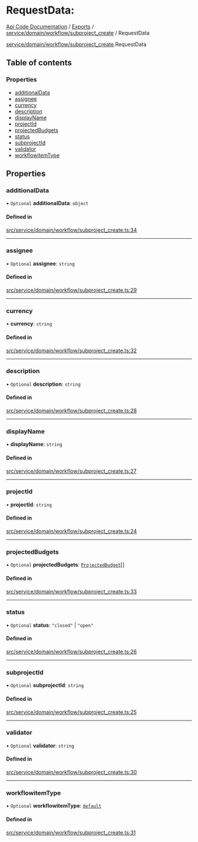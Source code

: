 # RequestData: 
 
[Api Code Documentation](../README.md) / [Exports](../modules.md) / [service/domain/workflow/subproject\_create](../modules/service_domain_workflow_subproject_create.md) / RequestData

[service/domain/workflow/subproject\_create](../modules/service_domain_workflow_subproject_create.md).RequestData

## Table of contents

### Properties

- [additionalData](service_domain_workflow_subproject_create.RequestData.md#additionaldata)
- [assignee](service_domain_workflow_subproject_create.RequestData.md#assignee)
- [currency](service_domain_workflow_subproject_create.RequestData.md#currency)
- [description](service_domain_workflow_subproject_create.RequestData.md#description)
- [displayName](service_domain_workflow_subproject_create.RequestData.md#displayname)
- [projectId](service_domain_workflow_subproject_create.RequestData.md#projectid)
- [projectedBudgets](service_domain_workflow_subproject_create.RequestData.md#projectedbudgets)
- [status](service_domain_workflow_subproject_create.RequestData.md#status)
- [subprojectId](service_domain_workflow_subproject_create.RequestData.md#subprojectid)
- [validator](service_domain_workflow_subproject_create.RequestData.md#validator)
- [workflowitemType](service_domain_workflow_subproject_create.RequestData.md#workflowitemtype)

## Properties

### additionalData

• `Optional` **additionalData**: `object`

#### Defined in

[src/service/domain/workflow/subproject_create.ts:34](https://github.com/openkfw/TruBudget/blob/40b449a/api/src/service/domain/workflow/subproject_create.ts#L34)

___

### assignee

• `Optional` **assignee**: `string`

#### Defined in

[src/service/domain/workflow/subproject_create.ts:29](https://github.com/openkfw/TruBudget/blob/40b449a/api/src/service/domain/workflow/subproject_create.ts#L29)

___

### currency

• **currency**: `string`

#### Defined in

[src/service/domain/workflow/subproject_create.ts:32](https://github.com/openkfw/TruBudget/blob/40b449a/api/src/service/domain/workflow/subproject_create.ts#L32)

___

### description

• `Optional` **description**: `string`

#### Defined in

[src/service/domain/workflow/subproject_create.ts:28](https://github.com/openkfw/TruBudget/blob/40b449a/api/src/service/domain/workflow/subproject_create.ts#L28)

___

### displayName

• **displayName**: `string`

#### Defined in

[src/service/domain/workflow/subproject_create.ts:27](https://github.com/openkfw/TruBudget/blob/40b449a/api/src/service/domain/workflow/subproject_create.ts#L27)

___

### projectId

• **projectId**: `string`

#### Defined in

[src/service/domain/workflow/subproject_create.ts:24](https://github.com/openkfw/TruBudget/blob/40b449a/api/src/service/domain/workflow/subproject_create.ts#L24)

___

### projectedBudgets

• `Optional` **projectedBudgets**: [`ProjectedBudget`](service_domain_workflow_projected_budget.ProjectedBudget.md)[]

#### Defined in

[src/service/domain/workflow/subproject_create.ts:33](https://github.com/openkfw/TruBudget/blob/40b449a/api/src/service/domain/workflow/subproject_create.ts#L33)

___

### status

• `Optional` **status**: ``"closed"`` \| ``"open"``

#### Defined in

[src/service/domain/workflow/subproject_create.ts:26](https://github.com/openkfw/TruBudget/blob/40b449a/api/src/service/domain/workflow/subproject_create.ts#L26)

___

### subprojectId

• `Optional` **subprojectId**: `string`

#### Defined in

[src/service/domain/workflow/subproject_create.ts:25](https://github.com/openkfw/TruBudget/blob/40b449a/api/src/service/domain/workflow/subproject_create.ts#L25)

___

### validator

• `Optional` **validator**: `string`

#### Defined in

[src/service/domain/workflow/subproject_create.ts:30](https://github.com/openkfw/TruBudget/blob/40b449a/api/src/service/domain/workflow/subproject_create.ts#L30)

___

### workflowitemType

• `Optional` **workflowitemType**: [`default`](../modules/service_domain_workflowitem_types_types.md#default)

#### Defined in

[src/service/domain/workflow/subproject_create.ts:31](https://github.com/openkfw/TruBudget/blob/40b449a/api/src/service/domain/workflow/subproject_create.ts#L31)
